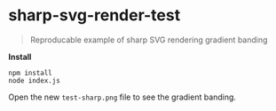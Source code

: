 # sharp-svg-render-test

> Reproducable example of sharp SVG rendering gradient banding

**Install**

```
npm install
node index.js
```

Open the new `test-sharp.png` file to see the gradient banding.
